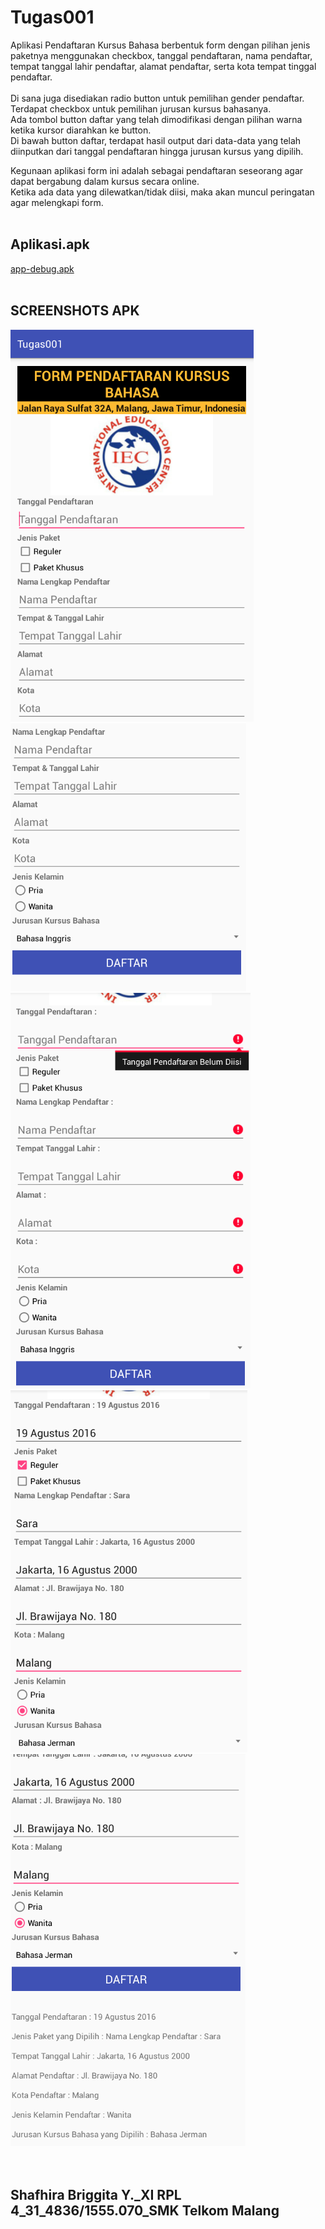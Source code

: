 # Tugas001
<p>Aplikasi Pendaftaran Kursus Bahasa berbentuk form dengan pilihan jenis paketnya menggunakan checkbox, tanggal pendaftaran, nama pendaftar, tempat tanggal lahir pendaftar, alamat pendaftar, serta kota tempat tinggal pendaftar. <br><br>
Di sana juga disediakan radio button untuk pemilihan gender pendaftar. <br>
Terdapat checkbox untuk pemilihan jurusan kursus bahasanya.<br>
Ada tombol button daftar yang telah dimodifikasi dengan pilihan warna ketika kursor diarahkan ke button.<br>
Di bawah button daftar, terdapat hasil output dari data-data yang telah diinputkan dari tanggal pendaftaran hingga jurusan kursus yang dipilih.<br>
<p>Kegunaan aplikasi form ini adalah sebagai pendaftaran seseorang agar dapat bergabung dalam kursus secara online.<br>
Ketika ada data yang dilewatkan/tidak diisi, maka akan muncul peringatan agar melengkapi form.<br><br>

## Aplikasi.apk
[app-debug.apk](https://drive.google.com/open?id=0BwUBf-jQsp8eZFBQaDhWMVhIWDA)<br><br>

## SCREENSHOTS APK
![screenshots](https://github.com/sbbriggitash/Tugas001/blob/9ec8fe3f587241a9eb8e429d27eeffd2630cbb55/Tugas001(1).PNG)
![screenshots](https://github.com/sbbriggitash/Tugas001/blob/9ec8fe3f587241a9eb8e429d27eeffd2630cbb55/Tugas001(2).PNG)<br>
![screenshots](https://github.com/sbbriggitash/Tugas001/blob/9ec8fe3f587241a9eb8e429d27eeffd2630cbb55/Tugas001(3).PNG)
![screenshots](https://github.com/sbbriggitash/Tugas001/blob/9ec8fe3f587241a9eb8e429d27eeffd2630cbb55/Tugas001(4).PNG)<br>
![screenshots](https://github.com/sbbriggitash/Tugas001/blob/9ec8fe3f587241a9eb8e429d27eeffd2630cbb55/Tugas001(5).PNG)<br><br><br>

## Shafhira Briggita Y._XI RPL 4_31_4836/1555.070_SMK Telkom Malang
